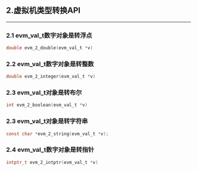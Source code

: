## 2.虚拟机类型转换API

---

### 2.1 evm_val_t数字对象是转浮点

```c
double evm_2_double(evm_val_t *v)

```

### 2.2 evm_val_t数字对象是转整数

```c
double evm_2_integer(evm_val_t *v)

```

### 2.3 evm_val_t对象是转布尔

```c
int evm_2_boolean(evm_val_t *v)

```

### 2.3 evm_val_t对象是转字符串

```c
const char *evm_2_string(evm_val_t *v);

```

### 2.4 evm_val_t数字对象是转指针

```c
intptr_t evm_2_intptr(evm_val_t *v)
